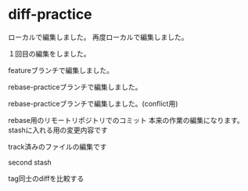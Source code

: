 # diff-practice

ローカルで編集しました。
再度ローカルで編集しました。

１回目の編集をしました。

featureブランチで編集しました。

rebase-practiceブランチで編集しました。

rebase-practiceブランチで編集しました。(conflict用)

rebase用のリモートリポジトリでのコミット
本来の作業の編集になります。
stashに入れる用の変更内容です

track済みのファイルの編集です

second stash

tag同士のdiffを比較する